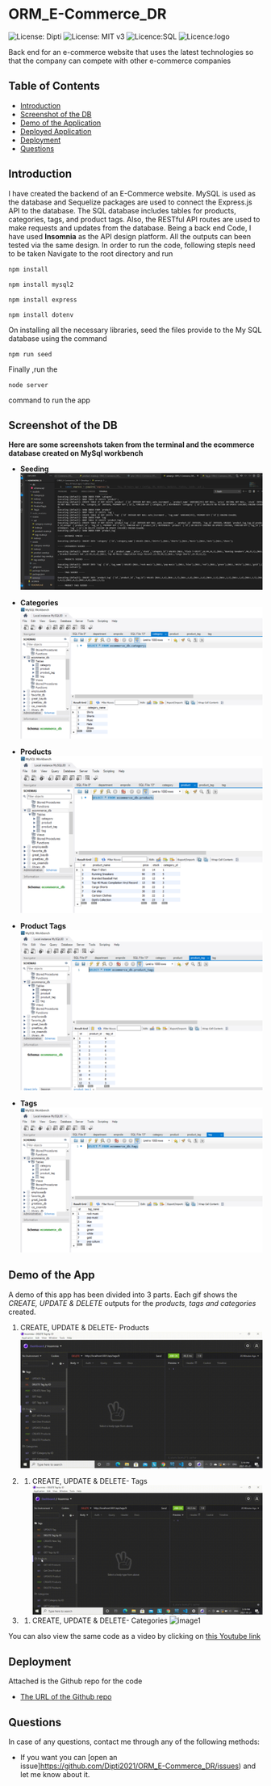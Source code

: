 # ORM_E-Commerce_DR

![License: Dipti](https://img.shields.io/badge/Coder-Dipti'sCode-yellow.svg)
![License: MIT v3](https://img.shields.io/badge/License-MIT-red.svg)
![Licence:SQL](https://img.shields.io/badge/DB-MySql-green.svg)
![Licence:logo](https://img.shields.io/badge/Package-Sequelize-orange.svg)


Back end for an e-commerce website that uses the latest technologies so that the company can compete with other e-commerce companies
## Table of Contents
* [Introduction](#introduction)
* [Screenshot of the DB](#db)
* [Demo of the Application](#demo)
* [Deployed Application](#web)
* [Deployment](#installations)
* [Questions](#ques)

 ## Introduction 
I have created the backend of an E-Commerce website. MySQL is used as the database and Sequelize packages are used to connect the Express.js API to the database. The SQL database includes tables for products, categories, tags, and product tags. Also, the RESTful API routes are used to make requests and updates from the database. Being a back end Code, I have used __Insomnia__ as the API design platform. All the outputs can been tested via the same design.
 In order to run the code, following stepls need to be taken 
  Navigate to the root directory and run 
  ```
npm install
```

 ```
npm install mysql2
```

 ```
npm install express
```

 ```
npm install dotenv

```
  On installing all the necessary libraries, seed the files provide to the My SQL database using the command
   ```
npm run seed

```
Finally ,run the 
   ```
node server 

```
command to run the app

 ## Screenshot of the DB
 
 __Here are some screenshots taken from the terminal and the ecommerce database created on MySql workbench__
 
  * __Seeding__
 ![image1](Assets/seed.png)
 
 
  * __Categories__
  ![image2](Assets/cat.png)
  
 
   * __Products__
  ![image3](Assets/product.png)
  
  
   * __Product Tags__
  ![image4](Assets/prodtag.png)
  
  
  * __Tags__
  ![image6](Assets/tag.png)
  
 
 ## Demo of the App
 A demo of this app has been divided into 3 parts. Each gif shows the _CREATE, UPDATE & DELETE_ outputs for the _products, tags and categories_ created.
 
 1. CREATE, UPDATE & DELETE- Products
 ![image5](Assets/products.gif)
 
 2.  1. CREATE, UPDATE & DELETE- Tags
 ![image1](Assets/products.gif)
 
  2.  1. CREATE, UPDATE & DELETE- Categories
 ![image1](Assets/cat.gif)
 
 You can also view the same code as a video by clicking on [this Youtube link](https://www.youtube.com/watch?v=AwkMgw_AwpU)

 

 
 ## Deployment
 Attached is the Github repo for the code
   * [The URL of the Github repo](https://github.com/Dipti2021/ORM_E-Commerce_DR)
   

 ## Questions
In case of any questions, contact me through any of the following methods:
 * If you want you can [open an issue]https://github.com/Dipti2021/ORM_E-Commerce_DR/issues) and let me know about it.


    
